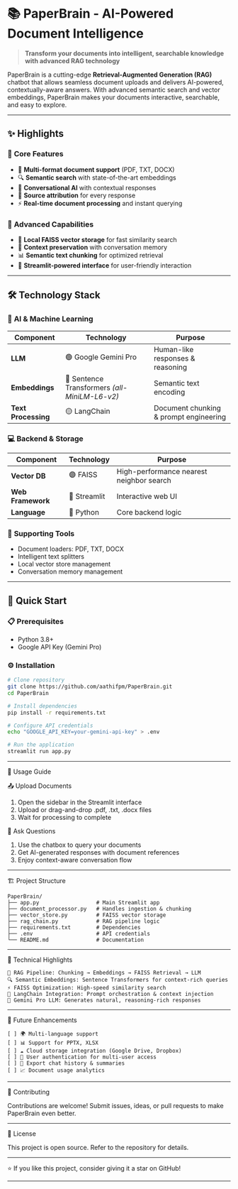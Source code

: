 # 📚 PaperBrain - AI-Powered Document Intelligence

> **Transform your documents into intelligent, searchable knowledge with advanced RAG technology**

PaperBrain is a cutting-edge **Retrieval-Augmented Generation (RAG)** chatbot that allows seamless document uploads and delivers AI-powered, contextually-aware answers. With advanced semantic search and vector embeddings, PaperBrain makes your documents interactive, searchable, and easy to explore.

---

## ✨ Highlights

### 🎯 **Core Features**
- 📄 **Multi-format document support** (PDF, TXT, DOCX)
- 🔍 **Semantic search** with state-of-the-art embeddings
- 💬 **Conversational AI** with contextual responses
- 📍 **Source attribution** for every response
- ⚡ **Real-time document processing** and instant querying

### 🚀 **Advanced Capabilities**
- 💾 **Local FAISS vector storage** for fast similarity search
- 🧠 **Context preservation** with conversation memory
- 📊 **Semantic text chunking** for optimized retrieval
- 🎨 **Streamlit-powered interface** for user-friendly interaction

---

## 🛠️ Technology Stack

### 🤖 **AI & Machine Learning**
| Component | Technology | Purpose |
|-----------|------------|---------|
| **LLM** | 🟢 Google Gemini Pro | Human-like responses & reasoning |
| **Embeddings** | 🔵 Sentence Transformers *(all-MiniLM-L6-v2)* | Semantic text encoding |
| **Text Processing** | 🟡 LangChain | Document chunking & prompt engineering |

### 💻 **Backend & Storage**
| Component | Technology | Purpose |
|-----------|------------|---------|
| **Vector DB** | 🟣 FAISS | High-performance nearest neighbor search |
| **Web Framework** | 🔴 Streamlit | Interactive web UI |
| **Language** | 🐍 Python | Core backend logic |

### 🔧 **Supporting Tools**
- Document loaders: PDF, TXT, DOCX
- Intelligent text splitters
- Local vector store management
- Conversation memory management

---

## 🚀 Quick Start

### 📋 Prerequisites
- Python 3.8+
- Google API Key (Gemini Pro)

### ⚙️ Installation
```bash
# Clone repository
git clone https://github.com/aathifpm/PaperBrain.git
cd PaperBrain

# Install dependencies
pip install -r requirements.txt

# Configure API credentials
echo "GOOGLE_API_KEY=your-gemini-api-key" > .env

# Run the application
streamlit run app.py
```

---

📖 Usage Guide

📤 Upload Documents

1. Open the sidebar in the Streamlit interface
2. Upload or drag-and-drop .pdf, .txt, .docx files
3. Wait for processing to complete

💬 Ask Questions

1. Use the chatbox to query your documents
2. Get AI-generated responses with document references
3. Enjoy context-aware conversation flow

---

🏗️ Project Structure
```
PaperBrain/
├── app.py                  # Main Streamlit app
├── document_processor.py   # Handles ingestion & chunking
├── vector_store.py         # FAISS vector storage
├── rag_chain.py            # RAG pipeline logic
├── requirements.txt        # Dependencies
├── .env                    # API credentials
└── README.md               # Documentation

```
---

🔬 Technical Highlights
```
🧠 RAG Pipeline: Chunking → Embeddings → FAISS Retrieval → LLM
🔍 Semantic Embeddings: Sentence Transformers for context-rich queries
⚡ FAISS Optimization: High-speed similarity search
🧩 LangChain Integration: Prompt orchestration & context injection
🤖 Gemini Pro LLM: Generates natural, reasoning-rich responses
```
---

🚧 Future Enhancements
```
[ ] 🌍 Multi-language support
[ ] 📊 Support for PPTX, XLSX
[ ] ☁️ Cloud storage integration (Google Drive, Dropbox)
[ ] 🔐 User authentication for multi-user access
[ ] 📑 Export chat history & summaries
[ ] 📈 Document usage analytics
```

---

🤝 Contributing

Contributions are welcome!
Submit issues, ideas, or pull requests to make PaperBrain even better.

---

📄 License

This project is open source. Refer to the repository for details.

---

⭐ If you like this project, consider giving it a star on GitHub!

---
